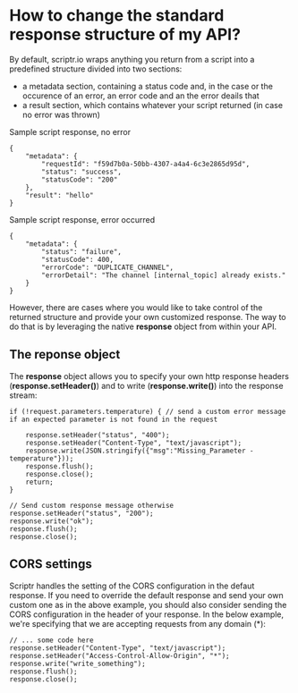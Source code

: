# How to change the standard response structure of my API?

By default, scriptr.io wraps anything you return from a script into a predefined structure divided into two sections: 
- a metadata section, containing a status code and, in the case or the occurence of an error, an error code and an the error deails that 
- a result section, which contains whatever your script returned (in case no error was thrown)

Sample script response, no error
```
{
	"metadata": {
		"requestId": "f59d7b0a-50bb-4307-a4a4-6c3e2865d95d",
		"status": "success",
		"statusCode": "200"
	},
	"result": "hello"
}
```
Sample script response, error occurred
```
{
	"metadata": {
		"status": "failure",
		"statusCode": 400,
		"errorCode": "DUPLICATE_CHANNEL",
		"errorDetail": "The channel [internal_topic] already exists."
	}
}
```
However, there are cases where you would like to take control of the returned structure and provide your own customized response.
The way to do that is by leveraging the native **response** object from within your API.

## The reponse object

The **response** object allows you to specify your own http response headers (**response.setHeader()**) and to write (**response.write()**) into the response stream:
```
if (!request.parameters.temperature) { // send a custom error message if an expected parameter is not found in the request
    
    response.setHeader("status", "400");
    response.setHeader("Content-Type", "text/javascript");
    response.write(JSON.stringify({"msg":"Missing_Parameter - temperature"}));
    response.flush();
    response.close();
    return;
}

// Send custom response message otherwise
response.setHeader("status", "200");
response.write("ok");
response.flush();
response.close();
```

## CORS settings

Scriptr handles the setting of the CORS configuration in the defaut response. If you need to override the default response and send your own custom one as in the above example, you should also consider sending the CORS configuration in the header of your response.
In the below example, we're specifying that we are accepting requests from any domain (*):

```
// ... some code here
response.setHeader("Content-Type", "text/javascript");
response.setHeader("Access-Control-Allow-Origin", "*");
response.write("write_something");
response.flush();
response.close();
```
